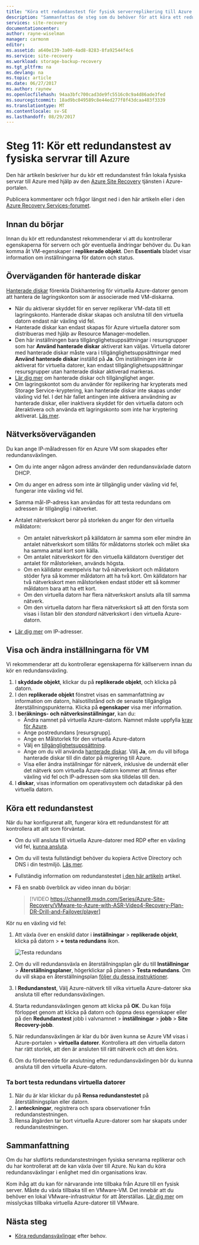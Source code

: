 ```yaml
---
title: "Köra ett redundanstest för fysisk serverreplikering till Azure med Azure Site Recovery | Microsoft Docs"
description: "Sammanfattas de steg som du behöver för att köra ett redundanstest för [fysiska servrar som replikerar till Azure med Azure Site Recovery-tjänsten."
services: site-recovery
documentationcenter: 
author: rayne-wiselman
manager: carmonm
editor: 
ms.assetid: a640e139-3a09-4ad8-8283-8fa92544f4c6
ms.service: site-recovery
ms.workload: storage-backup-recovery
ms.tgt_pltfrm: na
ms.devlang: na
ms.topic: article
ms.date: 06/27/2017
ms.author: raynew
ms.openlocfilehash: 94aa3bfc700cad3de9fc5516c0c9a4d86ade3fed
ms.sourcegitcommit: 18ad9bc049589c8e44ed277f8f43dcaa483f3339
ms.translationtype: MT
ms.contentlocale: sv-SE
ms.lasthandoff: 08/29/2017
---
```

# <a name="step-11-run-a-test-failover-of-physical-servers-to-azure"></a>Steg 11: Kör ett redundanstest av fysiska servrar till Azure

Den här artikeln beskriver hur du kör ett redundanstest från lokala fysiska servrar till Azure med hjälp av den [Azure Site Recovery](site-recovery-overview.md) tjänsten i Azure-portalen.

Publicera kommentarer och frågor längst ned i den här artikeln eller i den [Azure Recovery Services-forumet](https://social.msdn.microsoft.com/forums/azure/home?forum=hypervrecovmgr).


## <a name="before-you-start"></a>Innan du börjar

Innan du kör ett redundanstest rekommenderar vi att du kontrollerar egenskaperna för servern och gör eventuella ändringar behöver du. Du kan komma åt VM-egenskaper i **replikerade objekt**. Den **Essentials** bladet visar information om inställningarna för datorn och status.

## <a name="managed-disk-considerations"></a>Överväganden för hanterade diskar

[Hanterade diskar](../virtual-machines/windows/managed-disks-overview.md) förenkla Diskhantering för virtuella Azure-datorer genom att hantera de lagringskonton som är associerade med VM-diskarna. 

- När du aktiverar skyddet för en server replikerar VM-data till ett lagringskonto. Hanterade diskar skapas och anslutna till den virtuella datorn endast när växling vid fel.
- Hanterade diskar kan endast skapas för Azure virtuella datorer som distribueras med hjälp av Resource Manager-modellen.  
- Den här inställningen bara tillgänglighetsuppsättningar i resursgrupper som har **Använd hanterade diskar** aktiverat kan väljas. Virtuella datorer med hanterade diskar måste vara i tillgänglighetsuppsättningar med **Använd hanterade diskar** inställd på **Ja**. Om inställningen inte är aktiverat för virtuella datorer, kan endast tillgänglighetsuppsättningar resursgrupper utan hanterade diskar aktiverad markeras.
- [Lär dig mer](https://docs.microsoft.com/azure/virtual-machines/windows/manage-availability#use-managed-disks-for-vms-in-an-availability-set) om hanterade diskar och tillgänglighet anger.
- Om lagringskontot som du använder för replikering har krypterats med Storage Service-kryptering, kan hanterade diskar inte skapas under växling vid fel. I det här fallet antingen inte aktivera användning av hanterade diskar, eller inaktivera skyddet för den virtuella datorn och återaktivera och använda ett lagringskonto som inte har kryptering aktiverat. [Läs mer](https://docs.microsoft.com/azure/storage/storage-managed-disks-overview#managed-disks-and-encryption).


## <a name="network-considerations"></a>Nätverksöverväganden

Du kan ange IP-måladressen för en Azure VM som skapades efter redundansväxlingen.

- Om du inte anger någon adress använder den redundansväxlade datorn DHCP.
- Om du anger en adress som inte är tillgänglig under växling vid fel, fungerar inte växling vid fel.
- Samma mål-IP-adress kan användas för att testa redundans om adressen är tillgänglig i nätverket.
- Antalet nätverkskort beror på storleken du anger för den virtuella måldatorn:

     - Om antalet nätverkskort på källdatorn är samma som eller mindre än antalet nätverkskort som tillåts för måldatorns storlek och målet ska ha samma antal kort som källa.
     - Om antalet nätverkskort för den virtuella källdatorn överstiger det antalet för målstorleken, används högsta.
     - Om en källdator exempelvis har två nätverkskort och måldatorn stöder fyra så kommer måldatorn att ha två kort. Om källdatorn har två nätverkskort men målstorleken endast stöder ett så kommer måldatorn bara att ha ett kort.     
   - Om den virtuella datorn har flera nätverkskort ansluts alla till samma nätverk.
   - Om den virtuella datorn har flera nätverkskort så att den första som visas i listan blir den *standard* nätverkskort i den virtuella Azure-datorn.
 - [Lär dig mer](vmware-walkthrough-network.md) om IP-adresser.



## <a name="view-and-modify-vm-settings"></a>Visa och ändra inställningarna för VM

Vi rekommenderar att du kontrollerar egenskaperna för källservern innan du kör en redundansväxling.

1. I **skyddade objekt**, klickar du på **replikerade objekt**, och klicka på datorn.
2. I den **replikerade objekt** fönstret visas en sammanfattning av information om datorn, hälsotillstånd och de senaste tillgängliga återställningspunkterna. Klicka på **egenskaper** visa mer information.
3. I **beräknings- och nätverksinställningar**, kan du:
    - Ändra namnet på virtuella Azure-datorn. Namnet måste uppfylla [krav för Azure](site-recovery-support-matrix-to-azure.md#failed-over-azure-vm-requirements).
    - Ange postredundans [resursgrupp].
    - Ange en Målstorlek för den virtuella Azure-datorn
    - Välj en [tillgänglighetsuppsättning](../virtual-machines/windows/tutorial-availability-sets.md).
    - Ange om du vill använda [hanterade diskar](#managed-disk-considerations). Välj **Ja**, om du vill bifoga hanterade diskar till din dator på migrering till Azure.
    - Visa eller ändra inställningar för nätverk, inklusive de undernät eller det nätverk som virtuella Azure-datorn kommer att finnas efter växling vid fel och IP-adressen som ska tilldelas till den.
4. I **diskar**, visas information om operativsystem och datadiskar på den virtuella datorn.

## <a name="run-a-test-failover"></a>Köra ett redundanstest

När du har konfigurerat allt, fungerar köra ett redundanstest för att kontrollera att allt som förväntat.

- Om du vill ansluta till virtuella Azure-datorer med RDP efter en växling vid fel, [kunna ansluta](site-recovery-test-failover-to-azure.md#prepare-to-connect-to-azure-vms-after-failover).
 - Om du vill testa fullständigt behöver du kopiera Active Directory och DNS i din testmiljö. [Läs mer](site-recovery-active-directory.md#test-failover-considerations).
 - Fullständig information om redundanstestet [i den här artikeln](site-recovery-test-failover-to-azure.md) artikel.
- Få en snabb överblick av video innan du börjar:

     
     >[!VIDEO https://channel9.msdn.com/Series/Azure-Site-Recovery/VMware-to-Azure-with-ASR-Video4-Recovery-Plan-DR-Drill-and-Failover/player]

Kör nu en växling vid fel:

1. Att växla över en enskild dator i **inställningar** > **replikerade objekt**, klicka på datorn > **+ testa redundans** ikon.

    ![Testa redundans](./media/physical-walkthrough-test-failover/test-failover.png)

2. Om du vill redundansväxla en återställningsplan går du till **Inställningar** > **Återställningsplaner**, högerklickar på planen > **Testa redundans**. Om du vill skapa en återställningsplan [följer du dessa instruktioner](site-recovery-create-recovery-plans.md).  

3. I **Redundanstest**, Välj Azure-nätverk till vilka virtuella Azure-datorer ska ansluta till efter redundansväxlingen.

4. Starta redundansväxlingen genom att klicka på **OK**. Du kan följa förloppet genom att klicka på datorn och öppna dess egenskaper eller på den **Redundanstest** jobb i valvnamnet > **inställningar** > **jobb**  >  **Site Recovery-jobb**.

5. När redundansväxlingen är klar du bör även kunna se Azure VM visas i Azure-portalen > **virtuella datorer**. Kontrollera att den virtuella datorn har rätt storlek, att den är ansluten till rätt nätverk och att den körs.

6. Om du förberedde för anslutning efter redundansväxlingen bör du kunna ansluta till den virtuella Azure-datorn.

### <a name="delete-test-failover-vms"></a>Ta bort testa redundans virtuella datorer

1. När du är klar klickar du på **Rensa redundanstestet** på återställningsplan eller datorn.
2. I **anteckningar**, registrera och spara observationer från redundanstestningen.
3. Rensa åtgärden tar bort virtuella Azure-datorer som har skapats under redundanstestningen.

## <a name="summary"></a>Sammanfattning

Om du har slutförts redundanstestningen fysiska servrarna replikerar och du har kontrollerat att de kan växla över till Azure. Nu kan du köra redundansväxlingar i enlighet med din organisations krav. 

Kom ihåg att du kan för närvarande inte tillbaka från Azure till en fysisk server. Måste du växla tillbaka till en VMware-VM. Det innebär att du behöver en lokal VMware-infrastruktur för att återställas. [Lär dig mer](site-recovery-failback-azure-to-vmware.md) om misslyckas tillbaka virtuella Azure-datorer till VMware.


## <a name="next-steps"></a>Nästa steg

- [Köra redundansväxlingar](site-recovery-failover.md) efter behov.
